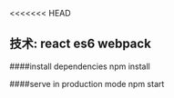 
<<<<<<< HEAD
## 技术: react es6 webpack

####install dependencies
npm install

####serve in production mode
npm start
